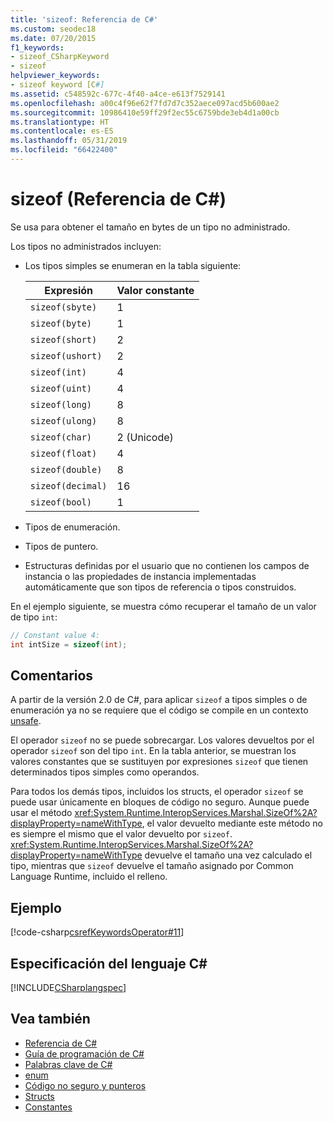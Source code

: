 ```yaml
---
title: 'sizeof: Referencia de C#'
ms.custom: seodec18
ms.date: 07/20/2015
f1_keywords:
- sizeof_CSharpKeyword
- sizeof
helpviewer_keywords:
- sizeof keyword [C#]
ms.assetid: c548592c-677c-4f40-a4ce-e613f7529141
ms.openlocfilehash: a00c4f96e62f7fd7d7c352aece097acd5b600ae2
ms.sourcegitcommit: 10986410e59ff29f2ec55c6759bde3eb4d1a00cb
ms.translationtype: HT
ms.contentlocale: es-ES
ms.lasthandoff: 05/31/2019
ms.locfileid: "66422400"
---
```

# <a name="sizeof-c-reference"></a>sizeof (Referencia de C#)

Se usa para obtener el tamaño en bytes de un tipo no administrado.

Los tipos no administrados incluyen:

- Los tipos simples se enumeran en la tabla siguiente:

   |Expresión|Valor constante|
   |----------------|--------------------|
   |`sizeof(sbyte)`|1|
   |`sizeof(byte)`|1|
   |`sizeof(short)`|2|
   |`sizeof(ushort)`|2|
   |`sizeof(int)`|4|
   |`sizeof(uint)`|4|
   |`sizeof(long)`|8|
   |`sizeof(ulong)`|8|
   |`sizeof(char)`|2 (Unicode)|
   |`sizeof(float)`|4|
   |`sizeof(double)`|8|
   |`sizeof(decimal)`|16|
   |`sizeof(bool)`|1|

- Tipos de enumeración.

- Tipos de puntero.

- Estructuras definidas por el usuario que no contienen los campos de instancia o las propiedades de instancia implementadas automáticamente que son tipos de referencia o tipos construidos.

En el ejemplo siguiente, se muestra cómo recuperar el tamaño de un valor de tipo `int`:

```csharp
// Constant value 4:
int intSize = sizeof(int);
```

## <a name="remarks"></a>Comentarios

A partir de la versión 2.0 de C#, para aplicar `sizeof` a tipos simples o de enumeración ya no se requiere que el código se compile en un contexto [unsafe](unsafe.md).

El operador `sizeof` no se puede sobrecargar. Los valores devueltos por el operador `sizeof` son del tipo `int`. En la tabla anterior, se muestran los valores constantes que se sustituyen por expresiones `sizeof` que tienen determinados tipos simples como operandos.

Para todos los demás tipos, incluidos los structs, el operador `sizeof` se puede usar únicamente en bloques de código no seguro. Aunque puede usar el método <xref:System.Runtime.InteropServices.Marshal.SizeOf%2A?displayProperty=nameWithType>, el valor devuelto mediante este método no es siempre el mismo que el valor devuelto por `sizeof`. <xref:System.Runtime.InteropServices.Marshal.SizeOf%2A?displayProperty=nameWithType> devuelve el tamaño una vez calculado el tipo, mientras que `sizeof` devuelve el tamaño asignado por Common Language Runtime, incluido el relleno.

## <a name="example"></a>Ejemplo

[!code-csharp[csrefKeywordsOperator#11](~/samples/snippets/csharp/VS_Snippets_VBCSharp/csrefKeywordsOperator/CS/csrefKeywordsOperators.cs#11)]

## <a name="c-language-specification"></a>Especificación del lenguaje C#

[!INCLUDE[CSharplangspec](~/includes/csharplangspec-md.md)]

## <a name="see-also"></a>Vea también

- [Referencia de C#](../index.md)
- [Guía de programación de C#](../../programming-guide/index.md)
- [Palabras clave de C#](index.md)
- [enum](enum.md)
- [Código no seguro y punteros](../../programming-guide/unsafe-code-pointers/index.md)
- [Structs](../../programming-guide/classes-and-structs/structs.md)
- [Constantes](../../programming-guide/classes-and-structs/constants.md)
